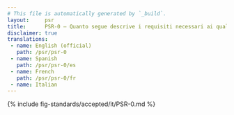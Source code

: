 ```yaml
---
# This file is automatically generated by `_build`.
layout:     psr
title:      PSR-0 — Quanto segue descrive i requisiti necessari ai quali ci si deve uniformare
disclaimer: true
translations:
 - name: English (official)
   path: /psr/psr-0
 - name: Spanish
   path: /psr/psr-0/es
 - name: French
   path: /psr/psr-0/fr
 - name: Italian
---
```

{% include fig-standards/accepted/it/PSR-0.md %}
